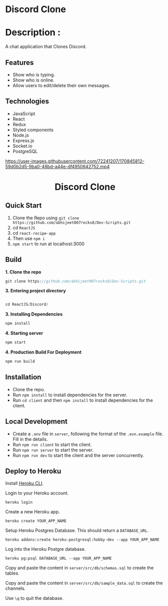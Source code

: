# Discord Clone

# Description :
A chat application that Clones Discord.

## Features

- Show who is typing.
- Show who is online.
- Allow users to edit/delete their own messages.

## Technologies

- JavaScript
- React
- Redux
- Styled components
- Node.js
- Express.js
- Socket.io
- PostgreSQL

https://user-images.githubusercontent.com/72241207/170845812-59d0b2d5-9ba0-48bd-a44e-df4950642752.mp4

<h1 align="center">
  Discord Clone  
</h1>

## Quick Start
1. Clone the Repo using `git clone https://github.com/abhijeet007rocks8/Dev-Scripts.git`
2. cd `ReactJS`
3. cd `react-recipe-app`
4. Then use `npm i`
5. `npm start` to run at localhost:3000

## Build

**1. Clone the repo**
```javascript
git clone https://github.com/abhijeet007rocks8/Dev-Scripts.git
```

**3. Entering project directory**
```javascript

cd ReactJS/Discord/
```

**3. Installing Dependencies**
```javascript
npm install
```

**4. Starting server**
```javascript
npm start
```

**4. Production Build For Deployment**
```javascript
npm run build
```

## Installation

- Clone the repo.
- Run `npm install` to install dependencies for the server.
- Run `cd client` and then `npm install` to install dependencies for the client.

## Local Development

- Create a `.env` file in `server`, following the format of the `.evn.example` file. Fill in the details.
- Run `npm run client` to start the client.
- Run `npm run server` to start the server.
- Run `npm run dev` to start the client and the server concurrently.

## Deploy to Heroku

Install [Heroku CLI](https://devcenter.heroku.com/articles/heroku-cli).

Login to your Heroku account.

```
heroku login
```

Create a new Heroku app.

```
heroku create YOUR_APP_NAME
```

Setup Heroku Postgres Database. This should return a `DATABASE_URL`.

```
heroku addons:create heroku-postgresql:hobby-dev --app YOUR_APP_NAME
```

Log into the Heroku Postgre database.

```
heroku pg:psql DATABASE_URL --app YOUR_APP_NAME
```

Copy and paste the content in `server/src/db/schemas.sql` to create the tables.

Copy and paste the content in `server/src/db/sample_data.sql` to create the channels.

Use `\q` to quit the database.
